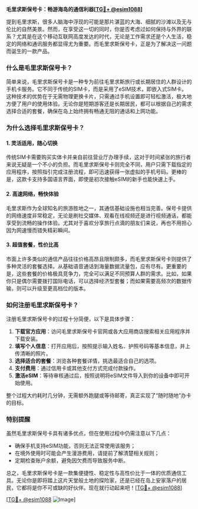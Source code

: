 **毛里求斯保号卡：畅游海岛的通信利器[[TG💪+ @esim1088](https://t.me/s/esim1088)]**

提到毛里求斯，很多人脑海中浮现的可能是那片湛蓝的大海、细腻的沙滩以及无与伦比的自然美景。然而，在享受这一切的同时，你是否考虑过如何保持与外界的联系？尤其是在这个移动互联网高度发达的时代，无论是工作需求还是个人生活，稳定的网络和通讯服务都显得尤为重要。而毛里求斯保号卡，正是为了解决这一问题而诞生的一款产品。

### **什么是毛里求斯保号卡？**

简单来说，毛里求斯保号卡是一种专为前往毛里求斯旅行或长期居住的人群设计的手机卡服务。它不同于传统的SIM卡，而是采用了eSIM技术，即嵌入式SIM卡。这种技术的优势在于无需物理更换卡片，只需通过手机设置即可轻松激活，极大地方便了用户的使用体验。无论你是短期游客还是长期居民，都可以根据自己的需求选择合适的套餐，确保在岛上始终拥有畅通无阻的通话和上网功能。

### **为什么选择毛里求斯保号卡？**

#### **1. 灵活适用，随心切换**
传统SIM卡需要购买实体卡并亲自前往营业厅办理手续，这对于时间紧张的旅行者来说无疑是一个不小的负担。而毛里求斯保号卡则完全不同，用户只需下载指定的应用程序，按照指引完成注册流程，即可迅速获得一张虚拟的手机号码。更棒的是，这款卡支持多国语言界面，即使是初次接触eSIM的新手也能快速上手。

#### **2. 高速网络，畅快体验**
毛里求斯作为全球知名的旅游胜地之一，其通信基础设施也相当完善。保号卡提供的网络速度非常稳定，无论是刷社交媒体、观看在线视频还是进行视频通话，都能享受到流畅的操作体验。尤其对于喜欢分享旅行点滴的朋友们来说，再也不用担心因为网速慢而错失精彩瞬间。

#### **3. 超值套餐，性价比高**
市面上许多类似的通信产品往往价格高昂且限制颇多，而毛里求斯保号卡则提供了多种灵活的套餐选择。从基础语音通话到海量数据流量包，应有尽有。更重要的是，这些套餐的价格极具竞争力，完全可以满足不同预算人群的需求。比如，如果你只是偶尔需要拨打国际电话，可以选择经济型套餐；而如果需要高频次的数据传输，则可以升级至更高档位的版本。

### **如何注册毛里求斯保号卡？**

注册毛里求斯保号卡的过程十分简便，以下是具体步骤：

1. **下载官方应用**：访问毛里求斯保号卡官网或各大应用商店搜索相关应用程序并下载安装。
2. **填写个人信息**：打开应用后，按照提示输入姓名、护照号码等基本信息，并上传清晰的照片。
3. **选择适合的套餐**：浏览各种套餐详情，挑选最适合自己的选项。
4. **支付费用**：通过信用卡或其他支付方式完成付款操作。
5. **激活eSIM**：等待审核通过后，按照说明将eSIM文件导入到你的设备中即可开始使用。

整个过程大约耗时几分钟，无需额外跑腿或等待邮寄，真正实现了“随时随地”办卡的目标。

### **特别提醒**

虽然毛里求斯保号卡具有诸多优点，但在使用过程中仍需注意以下几点：
- 确保手机支持eSIM功能，否则无法正常使用该服务；
- 在境外使用时可能会产生漫游费用，请提前了解清楚相关规则；
- 定期检查账户余额，避免因欠费而导致服务中断。

总之，毛里求斯保号卡是一款集便捷性、稳定性与高性价比于一体的优质通信工具。无论你是即将踏上这片天堂般土地的探险家，还是已经在岛上安家落户的居民，它都将是你不可或缺的好伙伴。现在就行动起来吧！[[TG💪+ @esim1088](https://t.me/s/esim1088)]

[[TG💪+ @esim1088](https://t.me/s/esim1088) ![Image](https://i.postimg.cc/4NQfJmqS/Snipaste-2025-05-13-00-14-12.png)]
